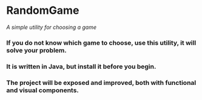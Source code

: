 # RandomGame
_A simple utility for choosing a game_

### If you do not know which game to choose, use this utility, it will solve your problem.
### It is written in Java, but install it before you begin.
### The project will be exposed and improved, both with functional and visual components.
